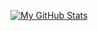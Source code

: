 [![My GitHub Stats](https://github-readme-stats.vercel.app/api?username=kartikeyasuman&show_icons=true&theme=dark)](https://github.com/kartikeyasuman)
